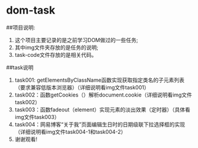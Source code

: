 # dom-task
##项目说明:

1. 这个项目主要记录的是之前学习DOM做过的一些任务; 
1. 其中img文件夹存放的是任务的说明;
1. task-code文件存放的是相关代码。

##task说明

1. task001: getElementsByClassName函数实现获取指定类名的子元素列表（要求兼容低版本浏览器）（详细说明看img文件task001）
1. task002：函数getCookies（）解析document.cookie（详细说明看img文件task002）
1. task003：函数fadeout（element）实现元素的淡出效果（定时器）（具体看img文件task003）
1. task004：网易博客“关于我”页面编辑生日时的日期级联下拉选择框的实现（详细说明看img文件task004-1和task004-2）
1. 谢谢观看! 